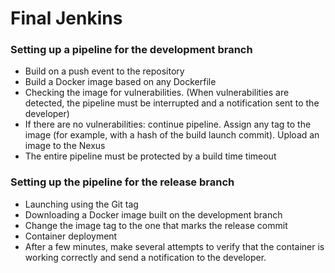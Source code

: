 # Final Jenkins

### Setting up a pipeline for the development branch
- Build on a push event to the repository
- Build a Docker image based on any Dockerfile
- Checking the image for vulnerabilities. (When vulnerabilities are detected, the pipeline must be interrupted and a notification sent to the developer)
- If there are no vulnerabilities: continue pipeline. Assign any tag to the image (for example, with a hash of the build launch commit). Upload an image to the Nexus
- The entire pipeline must be protected by a build time timeout

### Setting up the pipeline for the release branch
- Launching using the Git tag
- Downloading a Docker image built on the development branch
- Change the image tag to the one that marks the release commit
- Container deployment
- After a few minutes, make several attempts to verify that the container is working correctly and send a notification to the developer.
